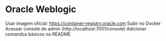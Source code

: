# Oracle Weblogic
Usar imagem oficial:
https://container-registry.oracle.com
Subir no Docker
Acessar console de admin (http://localhost:7001/console)
Adicionar comandos básicos no README
